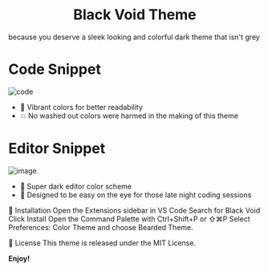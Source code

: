 <h1 align="center">Black Void Theme</h1>
<p>because you deserve a sleek looking and colorful dark theme that isn't grey</p>

# Code Snippet
![code](https://github.com/SufficientDaikon/Black-Void_VSCode-theme/assets/65625347/5d9ca18b-10f2-41c4-ba27-0e5bfe850481)
- 🍭 Vibrant colors for better readability
- 💥 No washed out colors were harmed in the making of this theme

# Editor Snippet 
![image](https://github.com/SufficientDaikon/Black-Void_VSCode-theme/assets/65625347/6f92daea-2a76-49c7-9f49-a750070f4107)
- 🌙 Super dark editor color scheme
- 👀 Designed to be easy on the eye for those late night coding sessions

<p>
🚀 Installation
Open the Extensions sidebar in VS Code
Search for Black Void
Click Install
Open the Command Palette with Ctrl+Shift+P or ⇧⌘P
Select Preferences: Color Theme and choose Bearded Theme.
</p>

📄 License
This theme is released under the MIT License.

**Enjoy!**